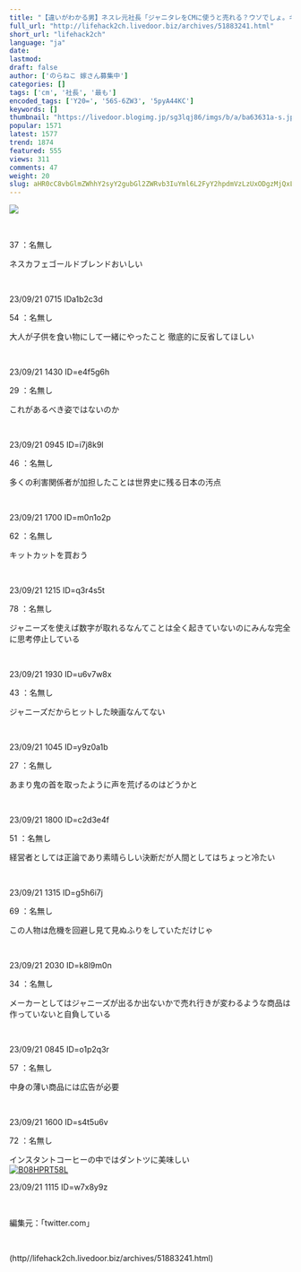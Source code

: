```yaml
---
title: "【違いがわかる男】ネスレ元社長「ジャニタレをCMに使うと売れる？ウソでしょ。キットカットは日本で最も売れているチョコレート菓子ですよ」"
full_url: "http://lifehack2ch.livedoor.biz/archives/51883241.html"
short_url: "lifehack2ch"
language: "ja"
date: 
lastmod: 
draft: false
author: ['のらねこ 嫁さん募集中']
categories: []
tags: ['cm', '社長', '最も']
encoded_tags: ['Y20=', '56S-6ZW3', '5pyA44KC']
keywords: []
thumbnail: "https://livedoor.blogimg.jp/sg3lqj86/imgs/b/a/ba63631a-s.jpg"
popular: 1571
latest: 1577
trend: 1874
featured: 555
views: 311
comments: 47
weight: 20
slug: aHR0cC8vbGlmZWhhY2syY2gubGl2ZWRvb3IuYml6L2FyY2hpdmVzLzUxODgzMjQxLmh0bWw=
---
```


![](https://livedoor.blogimg.jp/sg3lqj86/imgs/b/a/ba63631a-s.jpg)

<div> <p></p><br> <p class='t_name'>37 ：名無し</p> <p class='r4'>ネスカフェゴールドブレンドおいしい </p><br><p>23/09/21 0715 IDa1b2c3d</p> <p class='t_name'>54 ：名無し</p> <p class='r4'>大人が子供を食い物にして一緒にやったこと 徹底的に反省してほしい </p><br><p>23/09/21 1430 ID=e4f5g6h</p> <p class='t_name'>29 ：名無し</p> <p class='r4'>これがあるべき姿ではないのか </p><br><p>23/09/21 0945 ID=i7j8k9l</p> <p class='t_name'>46 ：名無し</p> <p class='r4'>多くの利害関係者が加担したことは世界史に残る日本の汚点 </p><br><p>23/09/21 1700 ID=m0n1o2p</p> <p class='t_name'>62 ：名無し</p> <p class='r4'>キットカットを買おう </p><br><p>23/09/21 1215 ID=q3r4s5t</p> <p class='t_name'>78 ：名無し</p> <p class='r4'>ジャニーズを使えば数字が取れるなんてことは全く起きていないのにみんな完全に思考停止している </p><br><p>23/09/21 1930 ID=u6v7w8x</p> <p class='t_name'>43 ：名無し</p> <p class='r4'>ジャニーズだからヒットした映画なんてない </p><br><p>23/09/21 1045 ID=y9z0a1b</p> <p class='t_name'>27 ：名無し</p> <p class='r4'>あまり鬼の首を取ったように声を荒げるのはどうかと </p><br><p>23/09/21 1800 ID=c2d3e4f</p> <p class='t_name'>51 ：名無し</p> <p class='r4'>経営者としては正論であり素晴らしい決断だが人間としてはちょっと冷たい </p><br><p>23/09/21 1315 ID=g5h6i7j</p> <p class='t_name'>69 ：名無し</p> <p class='r4'>この人物は危機を回避し見て見ぬふりをしていただけじゃ </p><br><p>23/09/21 2030 ID=k8l9m0n</p> <p class='t_name'>34 ：名無し</p> <p class='r4'>メーカーとしてはジャニーズが出るか出ないかで売れ行きが変わるような商品は作っていないと自負している </p><br><p>23/09/21 0845 ID=o1p2q3r</p> <p class='t_name'>57 ：名無し</p> <p class='r4'>中身の薄い商品には広告が必要 </p><br><p>23/09/21 1600 ID=s4t5u6v</p> <p class='t_name'>72 ：名無し</p> <p class='r2'>インスタントコーヒーの中ではダントツに美味しい<br><a href='https//www.amazon.co.jp/dp/B08HPRT58L/?tag=nishiky24-22' target='_blank'><img src='https//m.media-amazon.com/images/I/41dB9isWV9L._SL500_.jpg' alt='B08HPRT58L' border='0'></a> </p><p>23/09/21 1115 ID=w7x8y9z</p> <br><p class='p_url'>編集元：「twitter.com」</p> <br clear='all'></div>

(http//lifehack2ch.livedoor.biz/archives/51883241.html)
